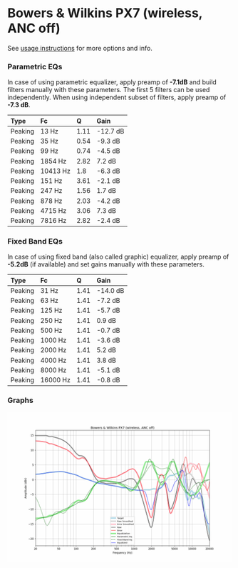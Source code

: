 # Bowers & Wilkins PX7 (wireless, ANC off)
See [usage instructions](https://github.com/jaakkopasanen/AutoEq#usage) for more options and info.

### Parametric EQs
In case of using parametric equalizer, apply preamp of **-7.1dB** and build filters manually
with these parameters. The first 5 filters can be used independently.
When using independent subset of filters, apply preamp of **-7.3 dB**.

| Type    | Fc       |    Q | Gain     |
|:--------|:---------|:-----|:---------|
| Peaking | 13 Hz    | 1.11 | -12.7 dB |
| Peaking | 35 Hz    | 0.54 | -9.3 dB  |
| Peaking | 99 Hz    | 0.74 | -4.5 dB  |
| Peaking | 1854 Hz  | 2.82 | 7.2 dB   |
| Peaking | 10413 Hz | 1.8  | -6.3 dB  |
| Peaking | 151 Hz   | 3.61 | -2.1 dB  |
| Peaking | 247 Hz   | 1.56 | 1.7 dB   |
| Peaking | 878 Hz   | 2.03 | -4.2 dB  |
| Peaking | 4715 Hz  | 3.06 | 7.3 dB   |
| Peaking | 7816 Hz  | 2.82 | -2.4 dB  |

### Fixed Band EQs
In case of using fixed band (also called graphic) equalizer, apply preamp of **-5.2dB**
(if available) and set gains manually with these parameters.

| Type    | Fc       |    Q | Gain     |
|:--------|:---------|:-----|:---------|
| Peaking | 31 Hz    | 1.41 | -14.0 dB |
| Peaking | 63 Hz    | 1.41 | -7.2 dB  |
| Peaking | 125 Hz   | 1.41 | -5.7 dB  |
| Peaking | 250 Hz   | 1.41 | 0.9 dB   |
| Peaking | 500 Hz   | 1.41 | -0.7 dB  |
| Peaking | 1000 Hz  | 1.41 | -3.6 dB  |
| Peaking | 2000 Hz  | 1.41 | 5.2 dB   |
| Peaking | 4000 Hz  | 1.41 | 3.8 dB   |
| Peaking | 8000 Hz  | 1.41 | -5.1 dB  |
| Peaking | 16000 Hz | 1.41 | -0.8 dB  |

### Graphs
![](./Bowers%20&%20Wilkins%20PX7%20(wireless,%20ANC%20off).png)